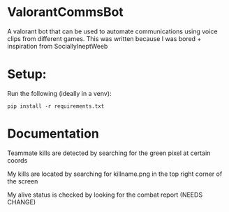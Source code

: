 # ValorantCommsBot

A valorant bot that can be used to automate communications using voice clips from different games.
This was written because I was bored + inspiration from SociallyIneptWeeb





# Setup:

Run the following (ideally in a venv):
```
pip install -r requirements.txt
```


# Documentation

Teammate kills are detected by searching for the green pixel at certain coords

My kills are located by searching for killname.png in the top right corner of the screen

My alive status is checked by looking for the combat report (NEEDS CHANGE)

